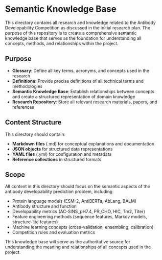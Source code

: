 # Semantic Knowledge Base

This directory contains all research and knowledge related to the Antibody Developability Competition as discussed in the initial research plan. The purpose of this repository is to create a comprehensive semantic knowledge base that serves as the foundation for understanding all concepts, methods, and relationships within the project.

## Purpose

- **Glossary**: Define all key terms, acronyms, and concepts used in the research
- **Definitions**: Provide precise definitions of all technical terms and methodologies
- **Semantic Knowledge Base**: Establish relationships between concepts and create a structured representation of domain knowledge
- **Research Repository**: Store all relevant research materials, papers, and references

## Content Structure

This directory should contain:

- **Markdown files** (.md) for conceptual explanations and documentation
- **JSON objects** for structured data representations
- **YAML files** (.yml) for configuration and metadata
- **Reference collections** in structured formats

## Scope

All content in this directory should focus on the semantic aspects of the antibody developability prediction problem, including:

- Protein language models (ESM-2, AntiBERTa, AbLang, BALM)
- Antibody structure and function
- Developability metrics (AC-SINS_pH7.4, PR_CHO, HIC, Tm2, Titer)
- Feature engineering methods (sequence features, Markov models, structure-lite features)
- Machine learning concepts (cross-validation, ensembling, calibration)
- Competition rules and evaluation metrics

This knowledge base will serve as the authoritative source for understanding the meaning and relationships of all concepts used in the project.